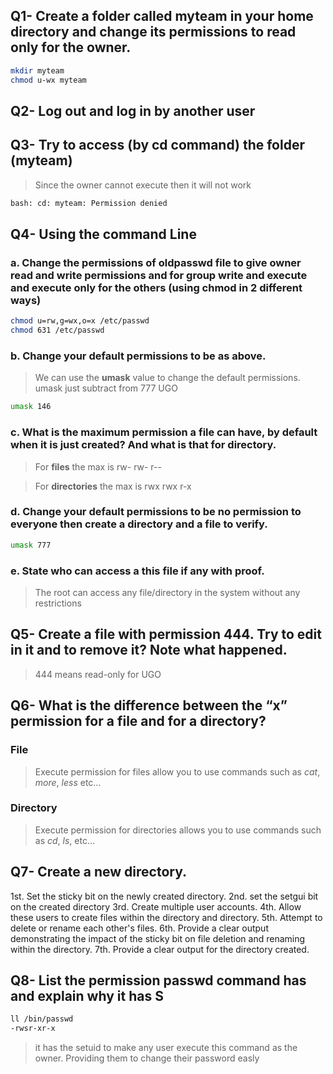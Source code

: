 ## Q1- Create a folder called myteam in your home directory and change its permissions to read only for the owner. 

```bash
mkdir myteam
chmod u-wx myteam
```

## Q2- Log out and log in by another user 

## Q3- Try to access (by cd command) the folder (myteam) 

> Since the owner cannot execute then it will not work

```bash
bash: cd: myteam: Permission denied
```
## Q4- Using the command Line 

### a. Change the permissions of oldpasswd file to give owner read and write permissions and for group write and execute and execute only for the others (using chmod in 2 different ways)  

```bash
chmod u=rw,g=wx,o=x /etc/passwd
chmod 631 /etc/passwd
```

### b. Change your default permissions to be as above.
> We can use the **umask** value to change the default permissions. umask just subtract from 777 UGO

```bash
umask 146
```

### c. What is the maximum permission a file can have, by default when it is just created? And what is that for directory.  

>For **files** the max is rw- rw- r--

>For **directories** the max is rwx rwx r-x


### d. Change your default permissions to be no permission to everyone then create a directory and a file to verify. 

```bash
umask 777
```

### e. State who can access a this file if any with proof. 

> The root can access any file/directory in the system without any restrictions


## Q5- Create a file with permission 444. Try to edit in it and to remove it? Note what happened.

> 444 means read-only for UGO 



## Q6- What is the difference between the “x” permission for a file and for a directory?  

### File
> Execute permission for files allow you to use commands such as *cat*, *more*, *less* etc...

### Directory
> Execute permission for directories allows you to use commands such as *cd*, *ls*, etc...

## Q7- Create a new directory. 
1st. Set the sticky bit on the newly created directory. 
2nd. set the setgui bit on the created directory 
3rd. Create multiple user accounts. 
4th. Allow these users to create files within the directory and directory. 
5th. Attempt to delete or rename each other's files. 
6th. Provide a clear output demonstrating the impact of the sticky bit on file 
deletion and renaming within the directory. 
7th. Provide a clear output for the directory created. 


## Q8- List the permission passwd command has and explain why it has S 

```bash
ll /bin/passwd
-rwsr-xr-x 
```
> it has the setuid to make any user execute this command as the owner. Providing them to change their password easly